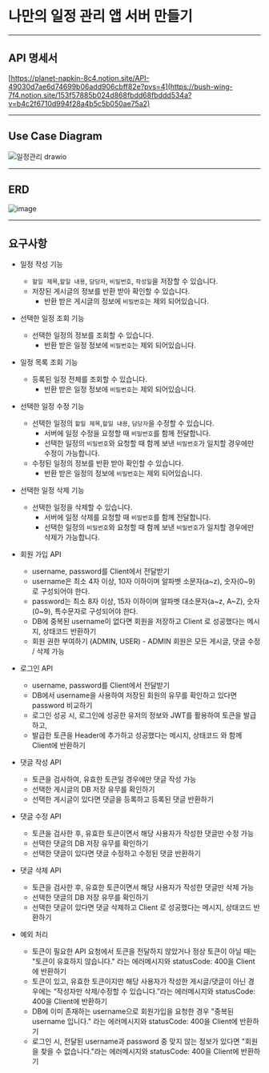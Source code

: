 # 나만의 일정 관리 앱 서버 만들기

---

## API 명세서

[https://planet-napkin-8c4.notion.site/API-49030d7ae6d74699b06add906cbff82e?pvs=4](https://bush-wing-7f4.notion.site/153f57885b024d868fbdd68fbddd534a?v=b4c2f6710d994f28a4b5c5b050ae75a2)

---

## Use Case Diagram

![일정관리 drawio](https://github.com/j0462/Schedule/assets/70842040/79a3e460-9f4f-4ffd-92b8-35bb6caab102)



---

## ERD

![image](https://github.com/j0462/Schedule/assets/70842040/9fe441ad-7e36-4549-9ca3-e40e41cddaf4)



---

## 요구사항 

- 일정 작성 기능
    - `할일 제목`,`할일 내용`, `담당자`, `비밀번호`, `작성일`을 저장할 수 있습니다.
    - 저장된 게시글의 정보를 반환 받아 확인할 수 있습니다.
        - 반환 받은 게시글의 정보에 `비밀번호`는 제외 되어있습니다.
- 선택한 일정 조회 기능
    - 선택한 일정의 정보를 조회할 수 있습니다.
        - 반환 받은 일정 정보에 `비밀번호`는 제외 되어있습니다.
- 일정 목록 조회 기능
    - 등록된 일정 전체를 조회할 수 있습니다.
        - 반환 받은 일정 정보에 `비밀번호`는 제외 되어있습니다.
- 선택한 일정 수정 기능
    - 선택한 일정의 `할일 제목`,`할일 내용`, `담당자`을 수정할 수 있습니다.
        - 서버에 일정 수정을 요청할 때 `비밀번호`를 함께 전달합니다.
        - 선택한 일정의 `비밀번호`와 요청할 때 함께 보낸 `비밀번호`가 일치할 경우에만 수정이 가능합니다.
    - 수정된 일정의 정보를 반환 받아 확인할 수 있습니다.
        - 반환 받은 일정의 정보에 `비밀번호`는 제외 되어있습니다.
- 선택한 일정 삭제 기능
    - 선택한 일정을 삭제할 수 있습니다.
        - 서버에 일정 삭제를 요청할 때 `비밀번호`를 함께 전달합니다.
        - 선택한 일정의 `비밀번호`와 요청할 때 함께 보낸 `비밀번호`가 일치할 경우에만 삭제가 가능합니다.
          
- 회원 가입 API
    - username, password를 Client에서 전달받기
    - username은 최소 4자 이상, 10자 이하이며 알파벳 소문자(a~z), 숫자(0~9)로 구성되어야 한다.
    - password는 최소 8자 이상, 15자 이하이며 알파벳 대소문자(a~z, A~Z), 숫자(0~9), 특수문자로 구성되어야 한다.
    - DB에 중복된 username이 없다면 회원을 저장하고 Client 로 성공했다는 메시지, 상태코드 반환하기
    - 회원 권한 부여하기 (ADMIN, USER) - ADMIN 회원은 모든 게시글, 댓글 수정 / 삭제 가능

- 로그인 API
    - username, password를 Client에서 전달받기
    - DB에서 username을 사용하여 저장된 회원의 유무를 확인하고 있다면 password 비교하기
    - 로그인 성공 시, 로그인에 성공한 유저의 정보와 JWT를 활용하여 토큰을 발급하고,
    - 발급한 토큰을 Header에 추가하고 성공했다는 메시지, 상태코드 와 함께 Client에 반환하기

- 댓글 작성 API
    - 토큰을 검사하여, 유효한 토큰일 경우에만 댓글 작성 가능
    - 선택한 게시글의 DB 저장 유무를 확인하기
    - 선택한 게시글이 있다면 댓글을 등록하고 등록된 댓글 반환하기

- 댓글 수정 API
    - 토큰을 검사한 후, 유효한 토큰이면서 해당 사용자가 작성한 댓글만 수정 가능
    - 선택한 댓글의 DB 저장 유무를 확인하기
    - 선택한 댓글이 있다면 댓글 수정하고 수정된 댓글 반환하기

- 댓글 삭제 API
    - 토큰을 검사한 후, 유효한 토큰이면서 해당 사용자가 작성한 댓글만 삭제 가능
    - 선택한 댓글의 DB 저장 유무를 확인하기
    - 선택한 댓글이 있다면 댓글 삭제하고 Client 로 성공했다는 메시지, 상태코드 반환하기

- 예외 처리
    - 토큰이 필요한 API 요청에서 토큰을 전달하지 않았거나 정상 토큰이 아닐 때는 "토큰이 유효하지 않습니다." 라는 에러메시지와 statusCode: 400을 Client에 반환하기
    - 토큰이 있고, 유효한 토큰이지만 해당 사용자가 작성한 게시글/댓글이 아닌 경우에는 “작성자만 삭제/수정할 수 있습니다.”라는 에러메시지와 statusCode: 400을 Client에 반환하기
    - DB에 이미 존재하는 username으로 회원가입을 요청한 경우 "중복된 username 입니다." 라는 에러메시지와 statusCode: 400을 Client에 반환하기
    - 로그인 시, 전달된 username과 password 중 맞지 않는 정보가 있다면 "회원을 찾을 수 없습니다."라는 에러메시지와 statusCode: 400을 Client에 반환하기

